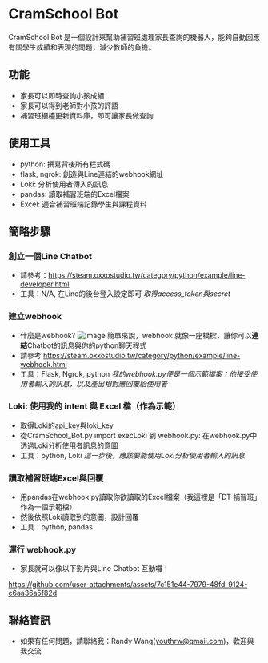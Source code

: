 # CramSchool Bot

CramSchool Bot 是一個設計來幫助補習班處理家長查詢的機器人，能夠自動回應有關學生成績和表現的問題，減少教師的負擔。

## 功能
- 家長可以即時查詢小孩成績
- 家長可以得到老師對小孩的評語
- 補習班櫃檯更新資料庫，即可讓家長做查詢

## 使用工具
- python: 撰寫背後所有程式碼
- flask, ngrok: 創造與Line連結的webhook網址
- Loki: 分析使用者傳入的訊息
- pandas: 讀取補習班端的Excel檔案
- Excel: 適合補習班端記錄學生與課程資料

## 簡略步驟
### 創立一個Line Chatbot
- 請參考：https://steam.oxxostudio.tw/category/python/example/line-developer.html
- 工具：N/A, 在Line的後台登入設定即可
  *取得access_token與secret*
### 建立webhook
- 什麼是webhook?
![image](https://github.com/user-attachments/assets/24e7e97f-3abe-4f1d-a427-32509c45f94b)
簡單來說，webhook 就像一座橋樑，讓你可以**連結**Chatbot的訊息與你的python聊天程式
- 請參考 https://steam.oxxostudio.tw/category/python/example/line-webhook.html
- 工具：Flask, Ngrok, python
  *我的webhook.py便是一個示範檔案；他接受使用者輸入的訊息，以及產出相對應回覆給使用者*
### Loki: 使用我的 intent 與 Excel 檔（作為示範）
- 取得Loki的api_key與loki_key
- 從CramSchool_Bot.py import execLoki 到 webhook.py: 在webhook.py中透過Loki分析使用者訊息的意圖
- 工具：python, Loki
  *這一步後，應該要能使用Loki分析使用者輸入的訊息*
### 讀取補習班端Excel與回覆
- 用pandas在webhook.py讀取你欲讀取的Excel檔案（我這裡是「DT 補習班」作為一個示範檔）
- 然後依照Loki讀取到的意圖，設計回覆
- 工具：python, pandas
### 運行 webhook.py
- 家長就可以像以下影片與Line Chatbot 互動囉！


https://github.com/user-attachments/assets/7c151e44-7979-48fd-9124-c6aa36a5f82d


## 聯絡資訊
- 如果有任何問題，請聯絡我：Randy Wang(youthrw@gmail.com)，歡迎與我交流
